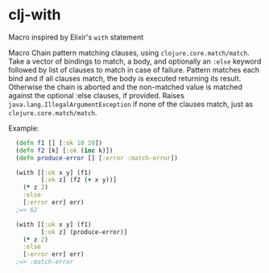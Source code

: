 # clj-with
Macro inspired by Elixir's `with` statement

Macro
  Chain pattern matching clauses, using `clojure.core.match/match`.  Take a vector of
  bindings to match, a body, and optionally an `:else` keyword followed by list
  of clauses to match in case of failure. Pattern matches each bind and if all
  clauses match, the body is executed returning its result. Otherwise the chain
  is aborted and the non-matched value is matched against the optional :else
  clauses, if provided. Raises `java.lang.IllegalArgumentException` if none
  of the clauses match, just as `clojure.core.match/match`.  
  
  
  Example:
```clojure
  (defn f1 [] [:ok 10 20])
  (defn f2 [k] [:ok (inc k)])
  (defn produce-error [] [:error :match-error])

  (with [[:ok x y] (f1)
         [:ok z] (f2 (+ x y))]
    (* z 2)
    :else
    [:error err] err)
  ;=> 62

  (with [[:ok x y] (f1)
         [:ok z] (produce-error)]
    (* z 2)
    :else
    [:error err] err)
  ;=> :match-error
```
